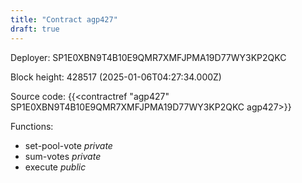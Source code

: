 ```yaml
---
title: "Contract agp427"
draft: true
---
```

Deployer: SP1E0XBN9T4B10E9QMR7XMFJPMA19D77WY3KP2QKC


 



Block height: 428517 (2025-01-06T04:27:34.000Z)

Source code: {{<contractref "agp427" SP1E0XBN9T4B10E9QMR7XMFJPMA19D77WY3KP2QKC agp427>}}

Functions:

* set-pool-vote _private_
* sum-votes _private_
* execute _public_
